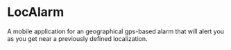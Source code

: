 # LocAlarm
A mobile application for an geographical gps-based alarm that will alert you as you get near a previously defined localization.
